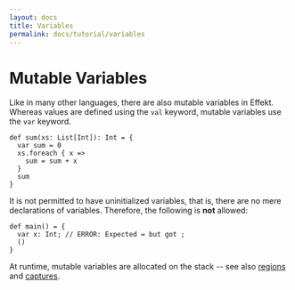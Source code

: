 ```yaml
---
layout: docs
title: Variables
permalink: docs/tutorial/variables
---
```


# Mutable Variables

Like in many other languages, there are also mutable variables in Effekt. Whereas values are defined using the `val` keyword, mutable variables use the `var` keyword.

```
def sum(xs: List[Int]): Int = {
  var sum = 0
  xs.foreach { x =>
    sum = sum + x
  }
  sum
}
```

It is not permitted to have uninitialized variables, that is, there are no mere declarations of variables. Therefore, the following is **not** allowed:

```effekt:sketch
def main() = {
  var x: Int; // ERROR: Expected = but got ;
  ()
}

```

At runtime, mutable variables are allocated on the stack -- see also [regions](./regions) and [captures](./captures).

